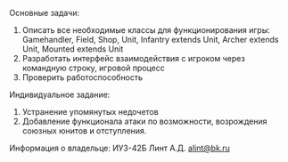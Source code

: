 Основные задачи:
1) Описать все необходимые классы для функционирования игры:
Gamehandler, Field, Shop, Unit, Infantry extends Unit, Archer extends Unit, Mounted extends Unit
2) Разработать интерфейс взаимодействия с игроком через командную строку, игровой процесс
3) Проверить работоспособность

Индивидуальное задание:
1) Устранение упомянутых недочетов
2) Добавление функционала атаки по возможности, возрождения союзных юнитов и отступления.

Информация о владельце:
ИУ3-42Б Линт А.Д. alint@bk.ru